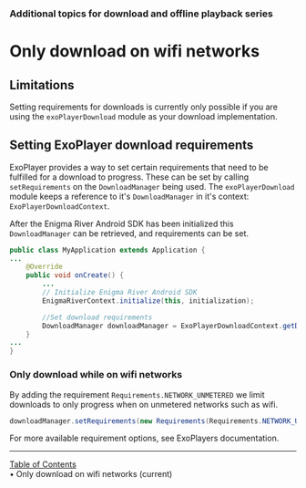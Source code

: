 ### Additional topics for download and offline playback series
# Only download on wifi networks
## Limitations
Setting requirements for downloads is currently only possible if you are using the
`exoPlayerDownload` module as your download implementation.

## Setting ExoPlayer download requirements
ExoPlayer provides a way to set certain requirements that need to be fulfilled for a download
to progress. These can be set by calling `setRequirements` on the `DownloadManager` being used.
The `exoPlayerDownload` module keeps a reference to it's `DownloadManager` in it's context:
`ExoPlayerDownloadContext`.

After the Enigma River Android SDK has been initialized this `DownloadManager` can be retrieved,
and requirements can be set.
```java
public class MyApplication extends Application {
...
    @Override
    public void onCreate() {
        ...
        // Initialize Enigma River Android SDK
        EnigmaRiverContext.initialize(this, initialization);

        //Set download requirements
        DownloadManager downloadManager = ExoPlayerDownloadContext.getDownloadManager();
    }
...
}
```

### Only download while on wifi networks
By adding the requirement `Requirements.NETWORK_UNMETERED` we limit downloads to only progress when
on unmetered networks such as wifi.
```java
downloadManager.setRequirements(new Requirements(Requirements.NETWORK_UNMETERED));
```

For more available requirement options, see ExoPlayers documentation.


___
[Table of Contents](../index.md)<br/>
&bull; Only download on wifi networks (current)<br/>

